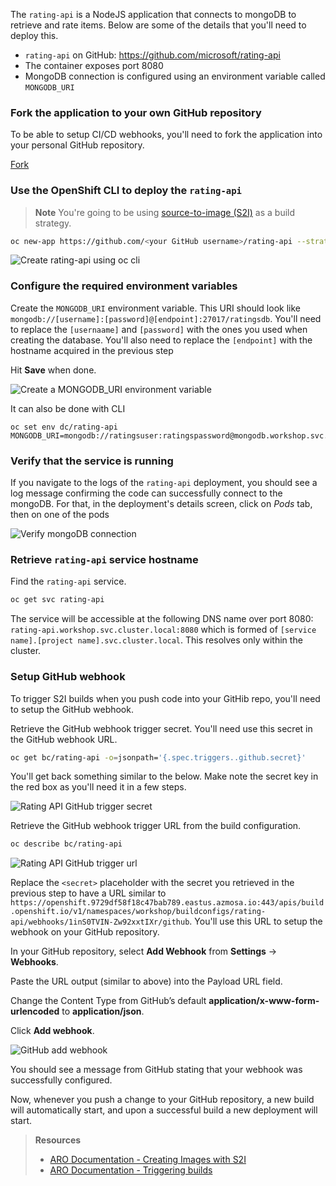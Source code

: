 
The `rating-api` is a NodeJS application that connects to mongoDB to retrieve and rate items. Below are some of the details that you'll need to deploy this.

- `rating-api` on GitHub: <https://github.com/microsoft/rating-api>
- The container exposes port 8080
- MongoDB connection is configured using an environment variable called `MONGODB_URI`

### Fork the application to your own GitHub repository

To be able to setup CI/CD webhooks, you'll need to fork the application into your personal GitHub repository.

<a class="github-button" href="https://github.com/microsoft/rating-api/fork" data-icon="octicon-repo-forked" data-size="large" aria-label="Fork microsoft/rating-api on GitHub">Fork</a>

### Use the OpenShift CLI to deploy the `rating-api`

> **Note** You're going to be using [source-to-image (S2I)](#source-to-image-s2i) as a build strategy.

```sh
oc new-app https://github.com/<your GitHub username>/rating-api --strategy=source
```

![Create rating-api using oc cli](../media/oc-newapp-ratingapi.png)

### Configure the required environment variables

Create the `MONGODB_URI` environment variable. This URI should look like `mongodb://[username]:[password]@[endpoint]:27017/ratingsdb`. You'll need to replace the `[usernaame]` and `[password]` with the ones you used when creating the database. You'll also need to replace the `[endpoint]` with the hostname acquired in the previous step

Hit **Save** when done.

![Create a MONGODB_URI environment variable](../media/rating-api-envvars.png)

It can also be done with CLI

```
oc set env dc/rating-api MONGODB_URI=mongodb://ratingsuser:ratingspassword@mongodb.workshop.svc.cluster.local:27017/ratingsdb
```

### Verify that the service is running

If you navigate to the logs of the `rating-api` deployment, you should see a log message confirming the code can successfully connect to the mongoDB.
For that, in the deployment's details screen, click on *Pods* tab, then on one of the pods

![Verify mongoDB connection](../media/rating-api-working.png)

### Retrieve `rating-api` service hostname

Find the `rating-api` service.

```sh
oc get svc rating-api
```

The service will be accessible at the following DNS name over port 8080: `rating-api.workshop.svc.cluster.local:8080` which is formed of `[service name].[project name].svc.cluster.local`. This resolves only within the cluster.

### Setup GitHub webhook

To trigger S2I builds when you push code into your GitHib repo, you'll need to setup the GitHub webhook.

Retrieve the GitHub webhook trigger secret. You'll need use this secret in the GitHub webhook URL.

```sh
oc get bc/rating-api -o=jsonpath='{.spec.triggers..github.secret}'
```

You'll get back something similar to the below. Make note the secret key in the red box as you'll need it in a few steps.

![Rating API GitHub trigger secret](../media/rating-api-github-secret.png)

Retrieve the GitHub webhook trigger URL from the build configuration.

```sh
oc describe bc/rating-api
```

![Rating API GitHub trigger url](../media/rating-api-github-webhook-url.png)

Replace the `<secret>` placeholder with the secret you retrieved in the previous step to have a URL similar to `https://openshift.9729df58f18c47bab789.eastus.azmosa.io:443/apis/build.openshift.io/v1/namespaces/workshop/buildconfigs/rating-api/webhooks/1inS0TVIN-Zw92xxtIXr/github`. You'll use this URL to setup the webhook on your GitHub repository.

In your GitHub repository, select **Add Webhook** from **Settings** → **Webhooks**.

Paste the URL output (similar to above) into the Payload URL field.

Change the Content Type from GitHub’s default **application/x-www-form-urlencoded** to **application/json**.

Click **Add webhook**.

![GitHub add webhook](../media/rating-api-github-addwebhook.png)

You should see a message from GitHub stating that your webhook was successfully configured.

Now, whenever you push a change to your GitHub repository, a new build will automatically start, and upon a successful build a new deployment will start.

> **Resources**
> * [ARO Documentation - Creating Images with S2I](https://docs.openshift.com/aro/creating_images/s2i.html)
> * [ARO Documentation - Triggering builds](https://docs.openshift.com/aro/dev_guide/builds/triggering_builds.html)
